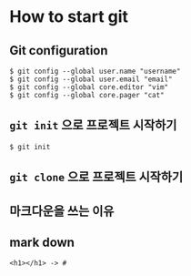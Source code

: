 # How to start git

## Git configuration

```shell
$ git config --global user.name "username"
$ git config --global user.email "email"
$ git config --global core.editor "vim"
$ git config --global core.pager "cat"
```

## `git init` 으로 프로젝트 시작하기

``` 
$ git init
```
##  `git clone` 으로 프로젝트 시작하기

## 마크다운을 쓰는 이유
 

## mark down
`<h1></h1> -> #`